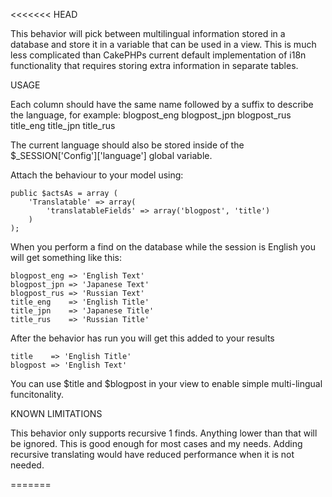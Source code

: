 <<<<<<< HEAD

This behavior will pick between multilingual information stored in a database and
store it in a variable that can be used in a view. This is much less complicated than
CakePHPs current default implementation of i18n functionality that requires storing
extra information in separate tables.

USAGE 

Each column should have the same name followed by a suffix to describe the language, 
for example:
	blogpost_eng
	blogpost_jpn
	blogpost_rus
	title_eng
	title_jpn
	title_rus

The current language should also be stored inside of the $_SESSION['Config']['language']
global variable.

Attach the behaviour to your model using:

	public $actsAs = array (
		'Translatable' => array(
			'translatableFields' => array('blogpost', 'title')
		)
	); 

When you perform a find on the database while the session is English you will get 
something like this:

	blogpost_eng => 'English Text'
	blogpost_jpn => 'Japanese Text'
	blogpost_rus => 'Russian Text'
	title_eng    => 'English Title'
	title_jpn    => 'Japanese Title'
	title_rus    => 'Russian Title'

After the behavior has run you will get this added to your results

	title    => 'English Title'
	blogpost => 'English Text'

You can use $title and $blogpost in your view to enable simple multi-lingual funcitonality.

KNOWN LIMITATIONS

This behavior only supports recursive 1 finds. Anything lower than that will be ignored.
This is good enough for most cases and my needs. Adding recursive translating would have
reduced performance when it is not needed. 

=======
